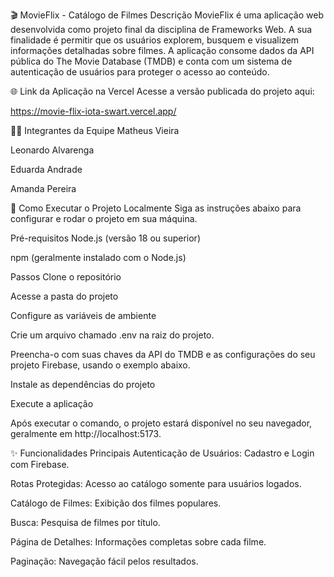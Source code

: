 🎬 MovieFlix - Catálogo de Filmes
Descrição
MovieFlix é uma aplicação web desenvolvida como projeto final da disciplina de Frameworks Web. A sua finalidade é permitir que os usuários explorem, busquem e visualizem informações detalhadas sobre filmes. A aplicação consome dados da API pública do The Movie Database (TMDB) e conta com um sistema de autenticação de usuários para proteger o acesso ao conteúdo.

🌐 Link da Aplicação na Vercel
Acesse a versão publicada do projeto aqui:

https://movie-flix-iota-swart.vercel.app/

👨‍💻 Integrantes da Equipe
Matheus Vieira

Leonardo Alvarenga

Eduarda Andrade

Amanda Pereira

🚀 Como Executar o Projeto Localmente
Siga as instruções abaixo para configurar e rodar o projeto em sua máquina.

Pré-requisitos
Node.js (versão 18 ou superior)

npm (geralmente instalado com o Node.js)

Passos
Clone o repositório

Acesse a pasta do projeto

Configure as variáveis de ambiente

Crie um arquivo chamado .env na raiz do projeto.

Preencha-o com suas chaves da API do TMDB e as configurações do seu projeto Firebase, usando o exemplo abaixo.

Instale as dependências do projeto

Execute a aplicação

Após executar o comando, o projeto estará disponível no seu navegador, geralmente em http://localhost:5173.

✨ Funcionalidades Principais
Autenticação de Usuários: Cadastro e Login com Firebase.

Rotas Protegidas: Acesso ao catálogo somente para usuários logados.

Catálogo de Filmes: Exibição dos filmes populares.

Busca: Pesquisa de filmes por título.

Página de Detalhes: Informações completas sobre cada filme.

Paginação: Navegação fácil pelos resultados.
